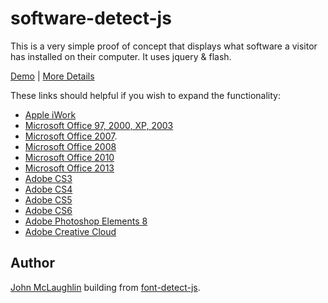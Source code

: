 # software-detect-js

This is a very simple proof of concept that displays what software a  visitor has installed on their computer. It uses jquery & flash.

[Demo](http://johnmcl.github.io/software-detect-js/) | [More Details](https://medium.com/p/b436a0e031ac/)

These links should helpful if you wish to expand the functionality:


* [Apple iWork](http://support.apple.com/kb/ht5379)
* [Microsoft Office 97, 2000, XP, 2003](http://support.microsoft.com/kb/837463)
* [Microsoft Office 2007](http://support.microsoft.com/kb/924623).
* [Microsoft Office 2008](http://www.microsoft.com/typography/fonts/product.aspx?PID=147)
* [Microsoft Office 2010](http://support.microsoft.com/kb/2121313)
* [Microsoft Office 2013](http://support.microsoft.com/kb/2800393)
* [Adobe CS3](http://blogs.adobe.com/typblography/2007/04/cs3_bundled_fon.html)
* [Adobe CS4](http://www.adobe.com/type/browser/fontinstall/cs4installedfonts.html)
* [Adobe CS5](http://www.adobe.com/type/browser/fontinstall/cs5installedfonts.html)
* [Adobe CS6](http://www.adobe.com/type/browser/fontinstall/cs6installedfonts.html)
* [Adobe Photoshop Elements 8](http://techinch.com/blog/what-fonts-are-included-with-photoshop-cs4-cs5-and-elements-8)
* [Adobe Creative Cloud](http://www.adobe.com/products/type/creative-cloud-fonts.html)

## Author
[John McLaughlin](mailto:j@yar.com) building from [font-detect-js](https://github.com/gabriel/font-detect-js).
